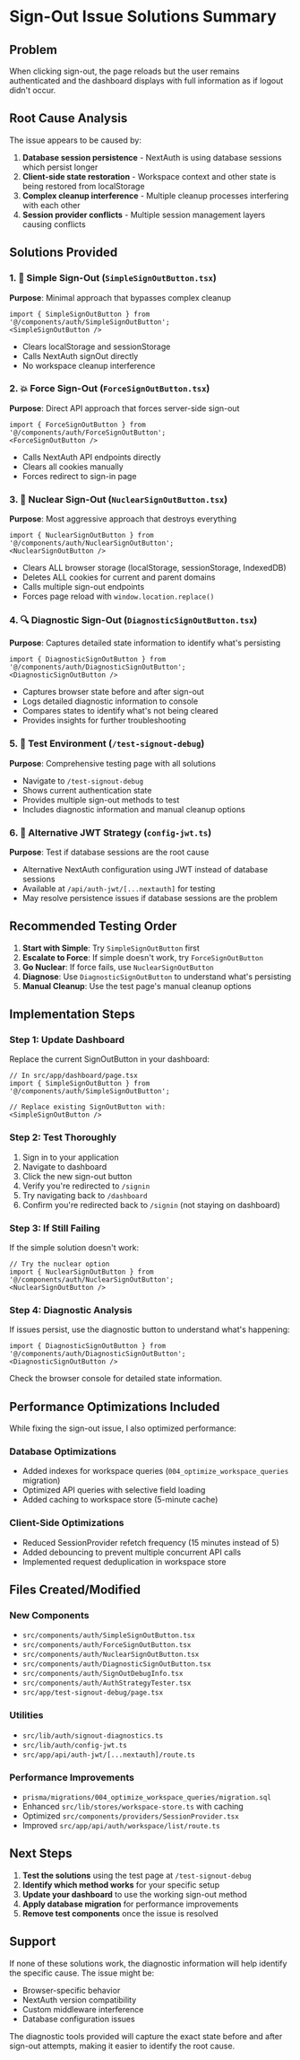 # Sign-Out Issue Solutions Summary

## Problem
When clicking sign-out, the page reloads but the user remains authenticated and the dashboard displays with full information as if logout didn't occur.

## Root Cause Analysis
The issue appears to be caused by:
1. **Database session persistence** - NextAuth is using database sessions which persist longer
2. **Client-side state restoration** - Workspace context and other state is being restored from localStorage
3. **Complex cleanup interference** - Multiple cleanup processes interfering with each other
4. **Session provider conflicts** - Multiple session management layers causing conflicts

## Solutions Provided

### 1. 🔧 Simple Sign-Out (`SimpleSignOutButton.tsx`)
**Purpose**: Minimal approach that bypasses complex cleanup
```tsx
import { SimpleSignOutButton } from '@/components/auth/SimpleSignOutButton';
<SimpleSignOutButton />
```
- Clears localStorage and sessionStorage
- Calls NextAuth signOut directly
- No workspace cleanup interference

### 2. 💥 Force Sign-Out (`ForceSignOutButton.tsx`)
**Purpose**: Direct API approach that forces server-side sign-out
```tsx
import { ForceSignOutButton } from '@/components/auth/ForceSignOutButton';
<ForceSignOutButton />
```
- Calls NextAuth API endpoints directly
- Clears all cookies manually
- Forces redirect to sign-in page

### 3. 🚨 Nuclear Sign-Out (`NuclearSignOutButton.tsx`)
**Purpose**: Most aggressive approach that destroys everything
```tsx
import { NuclearSignOutButton } from '@/components/auth/NuclearSignOutButton';
<NuclearSignOutButton />
```
- Clears ALL browser storage (localStorage, sessionStorage, IndexedDB)
- Deletes ALL cookies for current and parent domains
- Calls multiple sign-out endpoints
- Forces page reload with `window.location.replace()`

### 4. 🔍 Diagnostic Sign-Out (`DiagnosticSignOutButton.tsx`)
**Purpose**: Captures detailed state information to identify what's persisting
```tsx
import { DiagnosticSignOutButton } from '@/components/auth/DiagnosticSignOutButton';
<DiagnosticSignOutButton />
```
- Captures browser state before and after sign-out
- Logs detailed diagnostic information to console
- Compares states to identify what's not being cleared
- Provides insights for further troubleshooting

### 5. 🧪 Test Environment (`/test-signout-debug`)
**Purpose**: Comprehensive testing page with all solutions
- Navigate to `/test-signout-debug`
- Shows current authentication state
- Provides multiple sign-out methods to test
- Includes diagnostic information and manual cleanup options

### 6. 🔄 Alternative JWT Strategy (`config-jwt.ts`)
**Purpose**: Test if database sessions are the root cause
- Alternative NextAuth configuration using JWT instead of database sessions
- Available at `/api/auth-jwt/[...nextauth]` for testing
- May resolve persistence issues if database sessions are the problem

## Recommended Testing Order

1. **Start with Simple**: Try `SimpleSignOutButton` first
2. **Escalate to Force**: If simple doesn't work, try `ForceSignOutButton`
3. **Go Nuclear**: If force fails, use `NuclearSignOutButton`
4. **Diagnose**: Use `DiagnosticSignOutButton` to understand what's persisting
5. **Manual Cleanup**: Use the test page's manual cleanup options

## Implementation Steps

### Step 1: Update Dashboard
Replace the current SignOutButton in your dashboard:

```tsx
// In src/app/dashboard/page.tsx
import { SimpleSignOutButton } from '@/components/auth/SimpleSignOutButton';

// Replace existing SignOutButton with:
<SimpleSignOutButton />
```

### Step 2: Test Thoroughly
1. Sign in to your application
2. Navigate to dashboard
3. Click the new sign-out button
4. Verify you're redirected to `/signin`
5. Try navigating back to `/dashboard`
6. Confirm you're redirected back to `/signin` (not staying on dashboard)

### Step 3: If Still Failing
If the simple solution doesn't work:

```tsx
// Try the nuclear option
import { NuclearSignOutButton } from '@/components/auth/NuclearSignOutButton';
<NuclearSignOutButton />
```

### Step 4: Diagnostic Analysis
If issues persist, use the diagnostic button to understand what's happening:

```tsx
import { DiagnosticSignOutButton } from '@/components/auth/DiagnosticSignOutButton';
<DiagnosticSignOutButton />
```

Check the browser console for detailed state information.

## Performance Optimizations Included

While fixing the sign-out issue, I also optimized performance:

### Database Optimizations
- Added indexes for workspace queries (`004_optimize_workspace_queries` migration)
- Optimized API queries with selective field loading
- Added caching to workspace store (5-minute cache)

### Client-Side Optimizations
- Reduced SessionProvider refetch frequency (15 minutes instead of 5)
- Added debouncing to prevent multiple concurrent API calls
- Implemented request deduplication in workspace store

## Files Created/Modified

### New Components
- `src/components/auth/SimpleSignOutButton.tsx`
- `src/components/auth/ForceSignOutButton.tsx`
- `src/components/auth/NuclearSignOutButton.tsx`
- `src/components/auth/DiagnosticSignOutButton.tsx`
- `src/components/auth/SignOutDebugInfo.tsx`
- `src/components/auth/AuthStrategyTester.tsx`
- `src/app/test-signout-debug/page.tsx`

### Utilities
- `src/lib/auth/signout-diagnostics.ts`
- `src/lib/auth/config-jwt.ts`
- `src/app/api/auth-jwt/[...nextauth]/route.ts`

### Performance Improvements
- `prisma/migrations/004_optimize_workspace_queries/migration.sql`
- Enhanced `src/lib/stores/workspace-store.ts` with caching
- Optimized `src/components/providers/SessionProvider.tsx`
- Improved `src/app/api/auth/workspace/list/route.ts`

## Next Steps

1. **Test the solutions** using the test page at `/test-signout-debug`
2. **Identify which method works** for your specific setup
3. **Update your dashboard** to use the working sign-out method
4. **Apply database migration** for performance improvements
5. **Remove test components** once the issue is resolved

## Support

If none of these solutions work, the diagnostic information will help identify the specific cause. The issue might be:
- Browser-specific behavior
- NextAuth version compatibility
- Custom middleware interference
- Database configuration issues

The diagnostic tools provided will capture the exact state before and after sign-out attempts, making it easier to identify the root cause.